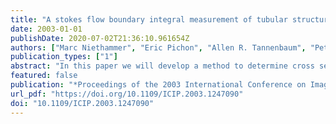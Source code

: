 ```yaml
---
title: "A stokes flow boundary integral measurement of tubular structure cross sections in two dimensions"
date: 2003-01-01
publishDate: 2020-07-02T21:36:10.961654Z
authors: ["Marc Niethammer", "Eric Pichon", "Allen R. Tannenbaum", "Peter J. Mucha"]
publication_types: ["1"]
abstract: "In this paper we will develop a method to determine cross sections of arbitrary two-dimensional tubular structures, which are allowed to branch, by means of a Stokes flow based boundary integral formulation. The measure for the cross sections for a point on the boundary of a given structure will be the path obtained by integrating perpendicularly to the flow lines from one side of the boundary to the other. Special emphasis will be put on the behavior at branching points, the behavior at vortices, and the necessary boundary conditions. The method can be extended to three dimensional problems."
featured: false
publication: "*Proceedings of the 2003 International Conference on Image Processing, ICIP 2003, Barcelona, Catalonia, Spain, September 14-18, 2003*"
url_pdf: "https://doi.org/10.1109/ICIP.2003.1247090"
doi: "10.1109/ICIP.2003.1247090"
---
```


